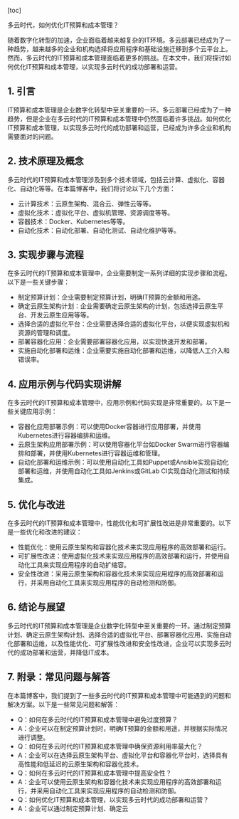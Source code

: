 
[toc]                    
                
                
多云时代，如何优化IT预算和成本管理？

随着数字化转型的加速，企业面临着越来越复杂的IT环境。多云部署已经成为了一种趋势，越来越多的企业和机构选择将应用程序和基础设施迁移到多个云平台上。然而，多云时代的IT预算和成本管理面临着更多的挑战。在本文中，我们将探讨如何优化IT预算和成本管理，以实现多云时代的成功部署和运营。

## 1. 引言

IT预算和成本管理是企业数字化转型中至关重要的一环。多云部署已经成为了一种趋势，但是企业在多云时代的IT预算和成本管理中仍然面临着许多挑战。如何优化IT预算和成本管理，以实现多云时代的成功部署和运营，已经成为许多企业和机构需要面对的问题。

## 2. 技术原理及概念

多云时代的IT预算和成本管理涉及到多个技术领域，包括云计算、虚拟化、容器化、自动化等等。在本篇博客中，我们将讨论以下几个方面：

- 云计算技术：云原生架构、混合云、弹性云等等。
- 虚拟化技术：虚拟化平台、虚拟机管理、资源调度等等。
- 容器技术：Docker、Kubernetes等等。
- 自动化技术：自动化部署、自动化测试、自动化维护等等。

## 3. 实现步骤与流程

在多云时代的IT预算和成本管理中，企业需要制定一系列详细的实现步骤和流程。以下是一些关键步骤：

- 制定预算计划：企业需要制定预算计划，明确IT预算的金额和用途。
- 确定云原生架构计划：企业需要确定云原生架构的计划，包括选择云原生平台、开发云原生应用等等。
- 选择合适的虚拟化平台：企业需要选择合适的虚拟化平台，以便实现虚拟机和资源的管理和调度。
- 部署容器化应用：企业需要部署容器化应用，以实现快速开发和部署。
- 实施自动化部署和运维：企业需要实施自动化部署和运维，以降低人工介入和错误率。

## 4. 应用示例与代码实现讲解

在多云时代的IT预算和成本管理中，应用示例和代码实现是非常重要的。以下是一些关键应用示例：

- 容器化应用部署示例：可以使用Docker容器进行应用部署，并使用Kubernetes进行容器编排和运维。
- 云原生架构应用部署示例：可以使用容器化平台如Docker Swarm进行容器编排和部署，并使用Kubernetes进行容器运维和管理。
- 自动化部署和运维示例：可以使用自动化工具如Puppet或Ansible实现自动化部署和运维，并使用自动化工具如Jenkins或GitLab CI实现自动化测试和持续集成。

## 5. 优化与改进

在多云时代的IT预算和成本管理中，性能优化和可扩展性改进是非常重要的。以下是一些优化和改进的建议：

- 性能优化：使用云原生架构和容器化技术来实现应用程序的高效部署和运行。
- 可扩展性改进：使用虚拟化技术来实现应用程序的高效部署和运行，并使用自动化工具来实现应用程序的自动扩缩容。
- 安全性改进：采用云原生架构和容器化技术来实现应用程序的高效部署和运行，并采用自动化工具来实现应用程序的自动检测和防御。

## 6. 结论与展望

多云时代的IT预算和成本管理是企业数字化转型中至关重要的一环。通过制定预算计划、确定云原生架构计划、选择合适的虚拟化平台、部署容器化应用、实施自动化部署和运维，以及性能优化、可扩展性改进和安全性改进，企业可以实现多云时代的成功部署和运营，并降低IT成本。

## 7. 附录：常见问题与解答

在本篇博客中，我们提到了一些多云时代的IT预算和成本管理中可能遇到的问题和解决方案。以下是一些常见问题和解答：

- Q：如何在多云时代的IT预算和成本管理中避免过度预算？
- A：企业可以在制定预算计划时，明确IT预算的金额和用途，并根据实际情况进行调整。
- Q：如何在多云时代的IT预算和成本管理中确保资源利用率最大化？
- A：企业可以在选择云原生架构平台、虚拟化平台和容器化平台时，选择具有高性能和低延迟的云原生架构和容器化技术。
- Q：如何在多云时代的IT预算和成本管理中提高安全性？
- A：企业可以使用云原生架构和容器化技术来实现应用程序的高效部署和运行，并采用自动化工具来实现应用程序的自动检测和防御。
- Q：如何优化IT预算和成本管理，以实现多云时代的成功部署和运营？
- A：企业可以通过制定预算计划、确定云

